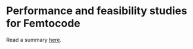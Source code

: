 # Performance and feasibility studies for Femtocode

Read a summary [here](2017-04-25-writeup/main.pdf).
